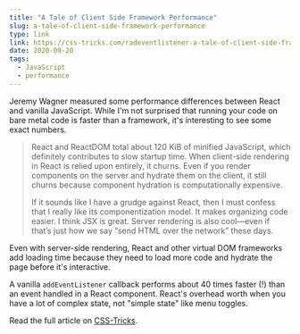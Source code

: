 ```yaml
---
title: "A Tale of Client Side Framework Performance"
slug: a-tale-of-client-side-framework-performance
type: link
link: https://css-tricks.com/radeventlistener-a-tale-of-client-side-framework-performance/
date: 2020-09-20
tags:
  - JavaScript
  - performance
---
```


Jeremy Wagner measured some performance differences between React and vanilla JavaScript. While I'm not surprised that running your code on bare metal code is faster than a framework, it's interesting to see some exact numbers.

> React and ReactDOM total about 120 KiB of minified JavaScript, which definitely contributes to slow startup time. When client-side rendering in React is relied upon entirely, it churns. Even if you render components on the server and hydrate them on the client, it still churns because component hydration is computationally expensive.
>
> If it sounds like I have a grudge against React, then I must confess that I really like its componentization model. It makes organizing code easier. I think JSX is great. Server rendering is also cool—even if that’s just how we say “send HTML over the network” these days.

Even with server-side rendering, React and other virtual DOM frameworks add loading time because they need to load more code and hydrate the page before it's interactive.

A vanilla `addEventListener` callback performs about 40 times faster (!) than an event handled in a React component. React's overhead worth when you have a lot of complex state, not "simple state" like menu toggles.

Read the full article on [CSS-Tricks](https://css-tricks.com/radeventlistener-a-tale-of-client-side-framework-performance/).
